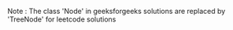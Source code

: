 Note : The class 'Node' in geeksforgeeks solutions are replaced by 'TreeNode' for leetcode solutions
